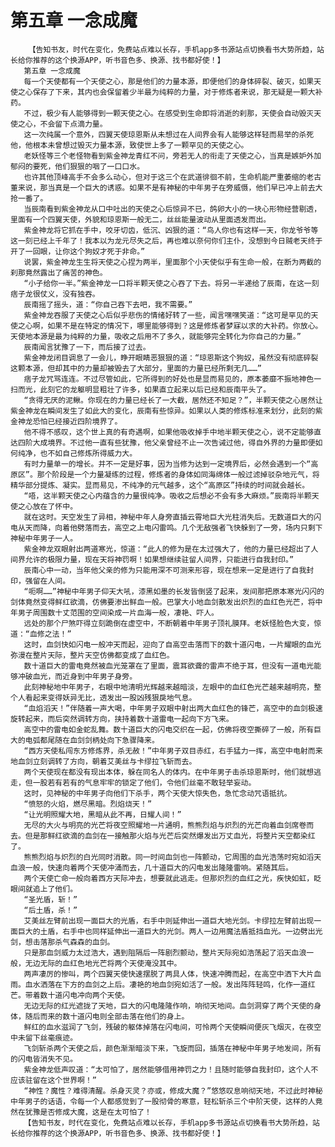 # 第五章 一念成魔
        【告知书友，时代在变化，免费站点难以长存，手机app多书源站点切换看书大势所趋，站长给你推荐的这个换源APP，听书音色多、换源、找书都好使！】
       第五章 一念成魔
       每一个天使都有一个天使之心，那是他们的力量本源，即便他们的身体碎裂、破灭，如果天使之心保存了下来，其内也会保留着少半最为纯粹的力量，对于修炼者来说，那无疑是一颗大补药。
       不过，极少有人能够得到一颗天使之心。在感受到生命即将消逝的刹那，天使会自动毁灭天使之心，不会留下点滴力量。
       这一次纯属一个意外，四翼天使琼恩斯从未想过在人间界会有人能够这样轻而易举的杀死他，他根本未曾想过毁灭力量本源，致使世上多了一颗罕见的天使之心。
       老妖怪等三个老怪物看到紫金神龙青红不问，旁若无人的衔走了天使之心，当真是嫉妒外加郁闷的要死，他们狠狠的咽了一口口水。
       也许其他顶峰高手不会多么动心，但对于这三个在武道徘徊不前，生命机能严重萎缩的老古董来说，那当真是一个巨大的诱惑。如果不是有神秘的中年男子在旁威慑，他们早已冲上前去大抢一番了。
       当辰南看到紫金神龙从口中吐出的天使之心后惊异不已，鸽卵大小的一块心形物经营剔透，里面有一个四翼天使，外貌和琼恩斯一般无二，丝丝能量波动从里面透发而出。
       紫金神龙将它抓在手中，咬牙切齿，低沉、凶狠的道：“鸟人你也有这样一天，你龙爷爷等这一刻已经上千年了！我本以为龙元尽失之后，再也难以奈何你们主仆，没想到今日贼老天终于开了一回眼，让你这个狗奴才死于非命。”
       说罢，紫金神龙生生将天使之心捏为两半，里面那个小天使似乎有生命一般，在断为两截的刹那竟然露出了痛苦的神色。
       “小子给你一半。”紫金神龙一口将半颗天使之心吞了下去。将另一半递给了辰南，在这一刻痞子龙很仗义，没有独吞。
       辰南摇了摇头，道：“你自己吞下去吧，我不需要。”
       紫金神龙吞服了天使之心后似乎悲伤的情绪好转了一些，闻言嘿嘿笑道：“这可是罕见的天使之心啊，如果不是在特定的情况下，哪里能够得到？这是修炼者梦寐以求的大补药。你放心。天使地本源是最为纯粹的力量，吸收之后用不了多久，就能够完全转化为你自己的力量。”
       辰南闻言犹豫了一下，而后接了过去。
       紫金神龙闭目调息了一会儿，睁开眼睛恶狠狠的道：“琼恩斯这个狗奴，虽然没有彻底碎裂这颗本源，但却其中的力量却被毁去了大部分，里面的力量已经所剩无几……”
       痞子龙咒骂连连。不过尽管如此，它所得到的好处也是显而易见的，原本萎靡不振地神色一扫而光，此刻它的龙躯明显粗壮了许多，如果直立起来以后已经和辰南平头了。
       “贪得无厌的泥鳅。你现在的力量已经长了一大截，居然还不知足？”，半颗天使之心居然让紫金神龙在瞬间发生了如此大的变化，辰南有些惊异。如果以人类的修炼标准来划分，此刻的紫金神龙恐怕已经接近四阶境界了。
       他不得不感叹，这个世上真的有奇遇啊，如果他吸收掉手中地半颗天使之心，说不定能够直达四阶大成境界。不过他一直有些犹豫，他父亲曾经不止一次告诫过他，得自外界的力量即便如何纯净，也不如自己修炼所得威力大。
       有时力量单一的增长。并不一定是好事，因为当修为达到一定境界后，必然会遇到一个“高原区”。那个阶段是一个力量凝练的过程，修炼者的身体如同海绵体一般过滤掉驳杂地元气，将精华部分提炼、凝实。显而易见，不纯净的元气越多，这个“高原区”持续的时间就会越长。
       “唔，这半颗天使之心内蕴含的力量很纯净。吸收之后想必不会有多大麻烦。”辰南将半颗天使之心放在了怀中。
       就在这时。天空发生了异相，神秘中年人身旁直插云霄地巨大光柱消失后。无数道巨大的闪电从天而降，向着他劈落而去，高空之上电闪雷鸣。几个无敌强者飞快躲到了一旁，场内只剩下神秘中年男子一人。
       紫金神龙双眼射出两道寒光，惊道：“此人的修为是在太过强大了，他的力量已经超出了人间界允许的极限力量，现在天将神罚啊！如果想继续驻留人间界，只能进行自我封印。”
       辰南心中一动，当年他父亲的修为只能用深不可测来形容，现在想来一定是进行了自我封印，强留在人间。
       “呃啊……”神秘中年男子仰天大吼，漆黑如墨的长发皆倒竖了起来，发间那把原本寒光闪闪的剑体竟然变得鲜红欲滴，仿佛要渗出鲜血一般。巴掌大小地血剑散发出炽烈的血红色光芒，将中年男子周围数十丈范围的空间染成一片血海一般，凄艳、吓人。
       远处的那个尸煞吓得立刻跪倒在虚空中，不断朝着中年男子顶礼膜拜。老妖怪脸色大变，惊道：“血修之法！”
       这时，血剑快如闪电一般冲天而起，迎向了自高空击落而下的数十道闪电，一片耀眼的血光弥漫在整片天际，整片天空仿佛都变成了血红色。
       数十道巨大的雷电竟然被血光笼罩在了里面，震耳欲聋的雷声不绝于耳，但没有一道电光能够冲破血光，而近身到中年男子身旁。
       此刻神秘地中年男子，右眼中地清明光辉越来越暗淡，左眼中的血红色光芒越来越明亮，整个人看起来变得妖异无比，透发出一股凶残狠戾地气息。
       “血焰滔天！”伴随着一声大喝，中年男子双眼中射出两大血红色的锋芒，高空中的血剑极速旋转起来，而后突然调转方向，挟持着数十道雷电一起向下方飞来。
       高空中的雷电如金蛇乱舞。数十道巨大的闪电交织在一起，仿佛将夜空撕碎了一般，所有巨大的电弧都尾随在血剑剑柄处向下急骤降来。
       “西方天使私闯东方修炼界，杀无赦！”中年男子双目赤红，右手猛力一挥，高空中电射而来地血剑立刻调转了方向，朝着艾美丝与卡缪拉飞斩而去。
       两个天使现在都没有现出本体，躲在同名人的体内。在中年男子击杀琼恩斯时，他们就想逃走，但一股若有若有的气息牢牢的锁定了他们，令他们丝毫不敢轻举妄动。
       这时，见神秘的中年男子向他们下杀手，两个天使大惊失色，急忙念动咒语抵抗。
       “愤怒的火焰，燃尽黑暗。烈焰烧天！”
       “让光明照耀大地，黑暗从此不再，日耀人间！”
       无尽的大火与明亮的光芒将夜空照耀地一片通明，熊熊烈焰与炽烈的光芒向着血剑席卷而去。但是那鲜红欲滴的血剑在一接触那火焰与光芒后突然爆发出万丈血光，将整片天空都染红了。
       熊熊烈焰与炽烈的白光同时消散。同一时间血剑也一阵颤动，它周围的血光浩荡时宛如滔天血浪一般，快速向着两个天使冲涌而去，几十道巨大的闪电发出隆隆雷响。紧随其后。
       两个天使亡命一般向着西方天际冲去，想要就此逃走。但那炽烈的血红之光，疾快如虹，眨眼间就追上了他们。
       “圣光盾，斩！”
       “后土盾，杀！”
       艾美丝左臂前出现一面巨大的光盾，右手中则延伸出一道巨大地光剑。卡缪拉左臂前出现一面巨大的土盾，右手中也同样延伸出一道巨大的光剑。两人一边用魔法盾抵挡血光。一边劈出光剑，想击落那杀气森森的血剑。
       只是那血剑威力太过浩大，遇到阻隔后一阵剧烈颤动，整片天际宛如浩荡起了滔天血浪一般，无边无际的血红色地光芒将两个天使淹没其中。
       两声凄厉的惨叫，两个四翼天使快速摆脱了两具人体，快速冲腾而起，在高空中洒下大片血雨。血水洒落在下方的血剑之上后。凄艳的地血剑宛如活了一般。发出阵阵轻鸣，化作一道红芒。带着数十道闪电冲向两个天使。
       无边无际的红光遮拢了天地，巨大的闪电隆隆作响，响彻天地间。血剑洞穿了两个天使的身体，随后而来的数十道闪电则全部击落在他们的身上。
       鲜红的血水滋润了飞剑，残破的躯体掉落在闪电间，可怜两个天使瞬间便灰飞烟灭，在夜空中未留下丝毫痕迹。
       飞剑斩杀两个天使之后，颜色渐渐暗淡下来，飞旋而回，插落在神秘中年男子地发间，所有的闪电皆消失不见。
       紫金神龙低声叹道：“太可怕了，居然能够借用神罚之力！且随时能够自我封印，这个人不应该驻留在这个世界啊！”
       “神性？魔性？难得清醒。杀身灭灵？亦或，修成大魔？”悠悠叹息响彻天地，不过此时神秘中年男子的话语，令每一个人都感觉到了一股彻骨的寒意，轻松斩杀三个中阶天使，这样的人竟然在犹豫是否修成大魔，这是在太可怕了！
       【告知书友，时代在变化，免费站点难以长存，手机app多书源站点切换看书大势所趋，站长给你推荐的这个换源APP，听书音色多、换源、找书都好使！】